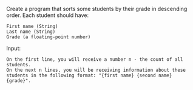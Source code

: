 Create a program that sorts some students by their grade in descending order. Each student should have:

	First name (String)
 	Last name (String)
	Grade (a floating-point number)

Input: 

	On the first line, you will receive a number n - the count of all students.
	On the next n lines, you will be receiving information about these students in the following format: "{first name} {second name} {grade}".

